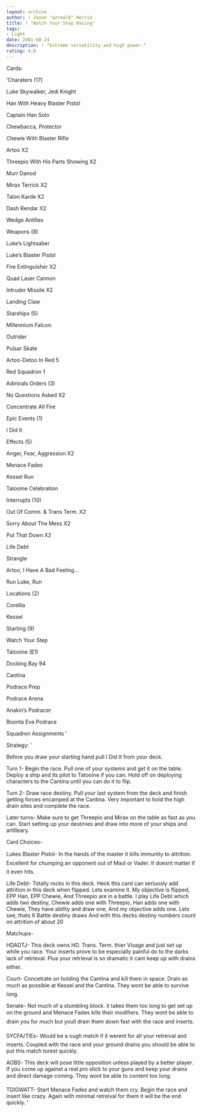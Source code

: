 ```yaml
---
layout: archive
author: ! Jason "azreal6" Herrin
title: ! "Watch Your Step Racing"
tags:
- Light
date: 2001-08-24
description: ! "Extreme versatility and high power."
rating: 4.0
---
```

Cards: 

'Charaters (17)

Luke Skywalker, Jedi Knight

Han With Heavy Blaster Pistol

Captain Han Solo

Chewbacca, Protector

Chewie With Blaster Rifle

Artoo X2

Threepio With His Parts Showing X2

Murr Danod

Mirax Terrick X2

Talon Karde X2

Dash Rendar X2

Wedge Antilles


Weapons (8)

Luke’s Lightsaber

Luke’s Blaster Pistol

Fire Extinguisher X2

Quad Laser Cannon

Intruder Missile X2

Landing Claw


Starships (5)

Millennium Falcon

Outrider

Pulsar Skate

Artoo-Detoo In Red 5

Red Squadron 1


Admirals Orders (3)

No Questions Asked X2

Concentrate All Fire


Epic Events (1)

I Did It


Effects (5)

Anger, Fear, Aggression X2

Menace Fades

Kessel Run

Tatooine Celebration


Interrupts (10)

Out Of Comm. & Trans Term. X2

Sorry About The Mess X2

Put That Down X2

Life Debt

Strangle

Artoo, I Have A Bad Feeling...

Run Luke, Run


Locations (2)

Corellia

Kessel


Starting (9)

Watch Your Step

Tatooine (E1)

Docking Bay 94

Cantina

Podrace Prep

Podrace Arena

Anakin’s Podracer

Boonta Eve Podrace

Squadron Assignments '

Strategy: '

Before you draw your starting hand pull I Did It from your deck.


Turn 1- Begin the race. Pull one of your systems and get it on the table. Deploy a ship and its pilot to Tatooine if you can. Hold off on deploying characters to the Cantina until you can do it to flip.


Turn 2- Draw race destiny. Pull your last system from the deck and finish getting forces encamped at the Cantina.  Very important to hold the high drain sites and complete the race.


Later turns- Make sure to get Threepio and Mirax on the table as fast as you can. Start setting up your destinies and draw into more of your ships and artilleary.


Card Choices-


Lukes Blaster Pistol- In the hands of the master it kills immunity to attrition. Excellent for chumping an opponent out of Maul or Vader. It doesnt matter if it even hits.


Life Debt- Totally rocks in this deck. Heck this card can seriuosly add attrition in this deck when flipped. Lets examine it. My objective is flipped, EPP Han, EPP Chewie, And Threepio are in a battle. I play Life Debt which adds two destiny, Chewie adds one with Threepio, Han adds one with Chewie, They have ability and draw one, And my objective adds one. Lets see, thats 6 Battle destiny draws And with this decks destiny numbers count on attrition of about 20


Matchups-


HDADTJ- This deck owns HD. Trans. Term. thier Visage and just set up while you race. Your inserts prove to be especially painful do to the darks lack of retrieval. Plus your retrieval is so dramatic it cant keep up with drains either.


Court- Concetrate on holding the Cantina and kill them in space. Drain as much as possible at Kessel and the Cantina. They wont be able to survive long.


Senate- Not much of a stumbling block. it takes them too long to get set up on the ground and Menace Fades kills their modifiers. They wont be able to drain you for much but youll drain them down fast with the race and inserts.


SYCFA/TIEs- Would be a ough match if it werent for all your retreival and inserts. Coupled with the race and your ground drains you should be able to put this match torest quickly.


AOBS- This deck will pose little opposition unless played by a better player. If you come up against a real pro stick to your guns and keep your drains and direct damage coming. They wont be able to content too long.


TDIGWATT- Start Menace Fades  and watch them cry. Begin the race and insert like crazy. Again with minimal retreival for them it will be the end quickly.  '